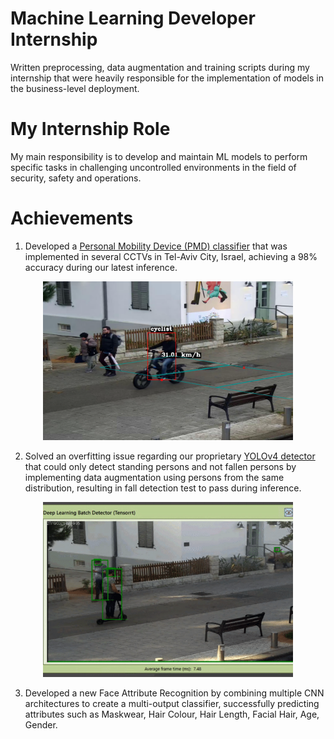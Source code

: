 # Machine Learning Developer Internship
 Written preprocessing, data augmentation and training scripts during my internship that were heavily responsible for the implementation of models in the business-level deployment.
 
# My Internship Role
 My main responsibility is to develop and maintain ML models to perform specific tasks in challenging uncontrolled environments in the field of security, safety and operations.
 
# Achievements
 1. Developed a [Personal Mobility Device (PMD) classifier](PMD_Classifier) that was implemented in several CCTVs in Tel-Aviv City, Israel, achieving a 98% accuracy during our latest inference.

 <p align = "center">
  <img src = "PMD_Classifier/images/cyclist.png" width = "400">
 </p>

 2. Solved an overfitting issue regarding our proprietary [YOLOv4 detector](YOLOv4) that could only detect standing persons and not fallen persons by implementing data augmentation using persons from the same distribution, resulting in fall detection test to pass during inference.
 
 <p align = "center">
  <img src = "YOLOv4/images/video_snippets/improvement2.gif" width = "400">
 </p>

 3. Developed a new Face Attribute Recognition by combining multiple CNN architectures to create a multi-output classifier, successfully predicting attributes such as Maskwear, Hair Colour, Hair Length, Facial Hair, Age, Gender.

